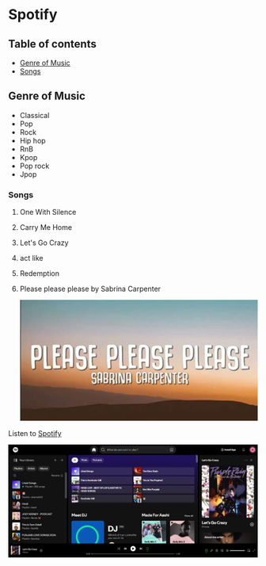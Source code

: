 # Spotify

## Table of contents

- [Genre of Music](#genre-of-music)
- [Songs](#songs)

## Genre of Music

- Classical
- Pop
- Rock
- Hip hop
- RnB
- Kpop
- Pop rock
- Jpop

### Songs

1. One With Silence
2. Carry Me Home
3. Let's Go Crazy
4. act like
5. Redemption
6. Please please please by Sabrina Carpenter

   ![Please](please.png)

Listen to [Spotify](https://open.spotify.com/)

![Home Page](spotify.png)
